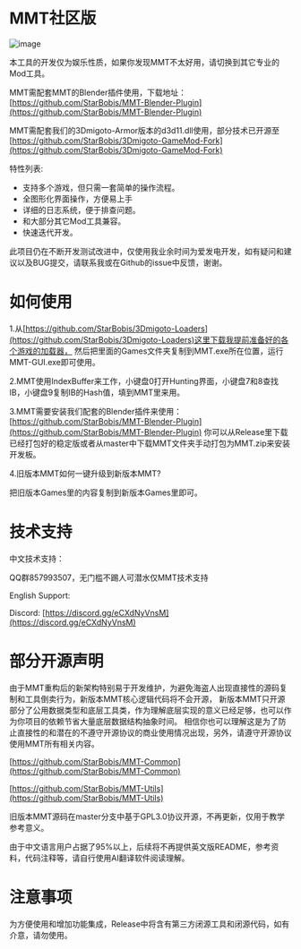 # MMT社区版
![image](https://github.com/user-attachments/assets/e1684d03-96e9-4209-915e-a7dad0b9ba8d)

本工具的开发仅为娱乐性质，如果你发现MMT不太好用，请切换到其它专业的Mod工具。

MMT需配套MMT的Blender插件使用，下载地址：[https://github.com/StarBobis/MMT-Blender-Plugin](https://github.com/StarBobis/MMT-Blender-Plugin)

MMT需配套我们的3Dmigoto-Armor版本的d3d11.dll使用，部分技术已开源至[https://github.com/StarBobis/3Dmigoto-GameMod-Fork](https://github.com/StarBobis/3Dmigoto-GameMod-Fork)

特性列表:
- 支持多个游戏，但只需一套简单的操作流程。
- 全图形化界面操作，方便易上手
- 详细的日志系统，便于排查问题。
- 和大部分其它Mod工具兼容。
- 快速迭代开发。

此项目仍在不断开发测试改进中，仅使用我业余时间为爱发电开发，如有疑问和建议以及BUG提交，请联系我或在Github的issue中反馈，谢谢。

# 如何使用
1.从[https://github.com/StarBobis/3Dmigoto-Loaders](https://github.com/StarBobis/3Dmigoto-Loaders)这里下载我提前准备好的各个游戏的加载器，
然后把里面的Games文件夹复制到MMT.exe所在位置，运行MMT-GUI.exe即可使用。

2.MMT使用IndexBuffer来工作，小键盘0打开Hunting界面，小键盘7和8查找IB，小键盘9复制IB的Hash值，填到MMT里来用。

3.MMT需要安装我们配套的Blender插件来使用：[https://github.com/StarBobis/MMT-Blender-Plugin](https://github.com/StarBobis/MMT-Blender-Plugin)
你可以从Release里下载已经打包好的稳定版或者从master中下载MMT文件夹手动打包为MMT.zip来安装开发板。

4.旧版本MMT如何一键升级到新版本MMT?

把旧版本Games里的内容复制到新版本Games里即可。

# 技术支持
中文技术支持：

QQ群857993507，无门槛不踢人可潜水仅MMT技术支持

English Support:

Discord: [https://discord.gg/eCXdNyVnsM](https://discord.gg/eCXdNyVnsM)


# 部分开源声明
由于MMT重构后的新架构特别易于开发维护，为避免海盗人出现直接性的源码复制和工具倒卖行为，新版本MMT核心逻辑代码将不会开源，
新版本MMT只开源部分了公用数据类型和底层工具类，作为理解底层实现的意义已经足够，也可以作为你项目的依赖节省大量底层数据结构抽象时间。
相信你也可以理解这是为了防止直接性的和潜在的不遵守开源协议的商业使用情况出现，另外，请遵守开源协议使用MMT所有相关内容。

[https://github.com/StarBobis/MMT-Common](https://github.com/StarBobis/MMT-Common)

[https://github.com/StarBobis/MMT-Utils](https://github.com/StarBobis/MMT-Utils)

旧版本MMT源码在master分支中基于GPL3.0协议开源，不再更新，仅用于教学参考意义。

由于中文语言用户占据了95%以上，后续将不再提供英文版README，参考资料，代码注释等，请自行使用AI翻译软件阅读理解。

# 注意事项

为方便使用和增加功能集成，Release中将含有第三方闭源工具和闭源代码，如有介意，请勿使用。



